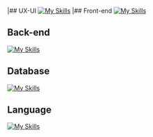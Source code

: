 |## UX-UI [![My Skills](https://skillicons.dev/icons?i=figma&theme=light)](https://skillicons.dev) |## Front-end [![My Skills](https://skillicons.dev/icons?i=react,nextjs,tailwind,css&theme=light)](https://skillicons.dev)
## Back-end
[![My Skills](https://skillicons.dev/icons?i=nodejs,express&theme=light)](https://skillicons.dev)
## Database
[![My Skills](https://skillicons.dev/icons?i=firebase,mysql&theme=light)](https://skillicons.dev)
## Language
[![My Skills](https://skillicons.dev/icons?i=ts,js,php,html,python&theme=light)](https://skillicons.dev)
<!--
**SupawitKaennak/SupawitKaennak** is a ✨ _special_ ✨ repository because its `README.md` (this file) appears on your GitHub profile.

Here are some ideas to get you started:

- 🔭 I’m currently working on ...
- 🌱 I’m currently learning ...
- 👯 I’m looking to collaborate on ...
- 🤔 I’m looking for help with ...
- 💬 Ask me about ...
- 📫 How to reach me: ...
- 😄 Pronouns: ...
- ⚡ Fun fact: ...
-->
